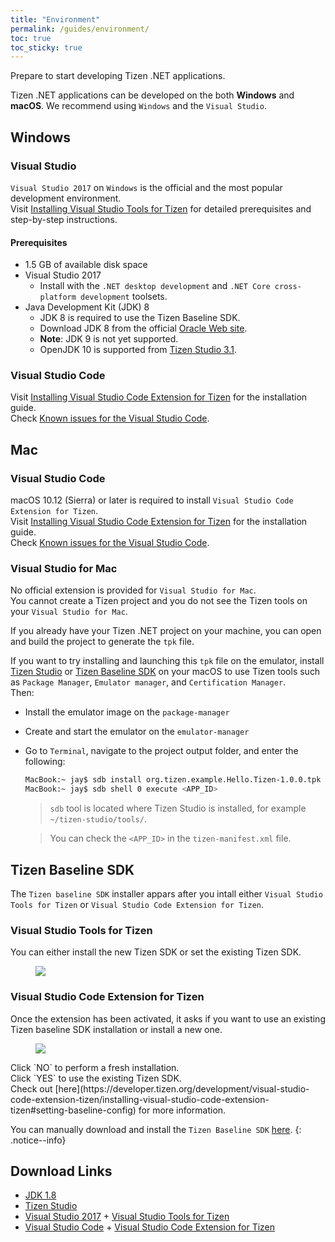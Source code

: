 ```yaml
---
title: "Environment"
permalink: /guides/environment/
toc: true
toc_sticky: true
---
```


Prepare to start developing Tizen .NET applications.

Tizen .NET applications can be developed on the both **Windows** and **macOS**. We recommend using `Windows` and the `Visual Studio`.

## Windows
### Visual Studio
`Visual Studio 2017` on `Windows` is the official and the most popular development environment.<br/>
Visit [Installing Visual Studio Tools for Tizen](https://developer.tizen.org/development/visual-studio-tools-tizen/installing-visual-studio-tools-tizen) for detailed prerequisites and step-by-step instructions. <br/>

#### Prerequisites
- 1.5 GB of available disk space
- Visual Studio 2017
  - Install with the `.NET desktop development` and `.NET Core cross-platform development` toolsets.
- Java Development Kit (JDK) 8
  - JDK 8 is required to use the Tizen Baseline SDK. 
  - Download JDK 8 from the official [Oracle Web site](https://www.oracle.com/technetwork/java/javase/downloads/index.html).
  - **Note**: JDK 9 is not yet supported.
  - OpenJDK 10 is supported from [Tizen Studio 3.1](https://developer.tizen.org/development/tizen-studio/download/release-notes).


### Visual Studio Code
Visit [Installing Visual Studio Code Extension for Tizen](https://developer.tizen.org/development/visual-studio-code-extension-tizen/installing-visual-studio-code-extension-tizen) for the installation guide.<br/>
Check [Known issues for the Visual Studio Code]({{site.url}}{{site.baseurl}}/issues/wearable/tools-vscode/).

## Mac
### Visual Studio Code
macOS 10.12 (Sierra) or later is required to install `Visual Studio Code Extension for Tizen`. <br/>
Visit [Installing Visual Studio Code Extension for Tizen](https://developer.tizen.org/development/visual-studio-code-extension-tizen/installing-visual-studio-code-extension-tizen) for the installation guide.<br/>
Check [Known issues for the Visual Studio Code]({{site.url}}{{site.baseurl}}/issues/wearable/tools-vscode/).

### Visual Studio for Mac
No official extension is provided for `Visual Studio for Mac`. <br/>
You cannot create a Tizen project and you do not see the Tizen tools on your `Visual Studio for Mac`.<br/>

If you already have your Tizen .NET project on your machine, you can open and build the project to generate the `tpk` file.

If you want to try installing and launching this `tpk` file on the emulator, install [Tizen Studio](https://developer.tizen.org/development/tizen-studio/download) or [Tizen Baseline SDK]({{site.url}}{{site.baseurl}}/guides/environment#tizen-baseline-sdk) on your macOS to use  Tizen tools such as `Package Manager`, `Emulator manager`, and `Certification Manager`.<br/>
Then:
- Install the emulator image on the `package-manager`
- Create and start the emulator on the `emulator-manager`
- Go to `Terminal`, navigate to the project output folder, and enter the following:

    ```sh
    MacBook:~ jay$ sdb install org.tizen.example.Hello.Tizen-1.0.0.tpk
    MacBook:~ jay$ sdb shell 0 execute <APP_ID>
    ```
    > `sdb` tool is located where Tizen Studio is installed, for example `~/tizen-studio/tools/`.
    
    > You can check the `<APP_ID>` in the `tizen-manifest.xml` file.


## Tizen Baseline SDK
The `Tizen baseline SDK` installer appars after you intall either `Visual Studio Tools for Tizen` or `Visual Studio Code Extension for Tizen`.

### Visual Studio Tools for Tizen
You can either install the new Tizen SDK or set the existing Tizen SDK.
<figure>
    <img src="{{site.url}}{{site.baseurl}}/assets/images/guides/install_tizensdk_vs.png">
</figure>


### Visual Studio Code Extension for Tizen
Once the extension has been activated, it asks if you want to use an existing Tizen baseline SDK installation or install a new one.<br/>
<figure>
    <img src="{{site.url}}{{site.baseurl}}/assets/images/guides/install_tizensdk_code.png">
</figure>
Click `NO` to perform a fresh installation.<br/>
Click `YES` to use the existing Tizen SDK.<br/>
Check out [here](https://developer.tizen.org/development/visual-studio-code-extension-tizen/installing-visual-studio-code-extension-tizen#setting-baseline-config) for more information.

You can manually download and install the `Tizen Baseline SDK` [here](http://download.tizen.org/sdk/Installer/Latest).
{: .notice--info}


## Download Links

 + [JDK 1.8](https://www.oracle.com/technetwork/java/javase/downloads/jdk8-downloads-2133151.html)
 + [Tizen Studio](https://developer.tizen.org/development/tizen-studio/download)
 + [Visual Studio 2017](https://visualstudio.microsoft.com/downloads/)   +   [Visual Studio Tools for Tizen](https://developer.tizen.org/development/visual-studio-tools-tizen/installing-visual-studio-tools-tizen#install) 
 + [Visual Studio Code](https://code.visualstudio.com/download)  +   [Visual Studio Code Extension for Tizen](https://developer.tizen.org/development/visual-studio-code-extension-tizen/installing-visual-studio-code-extension-tizen)
